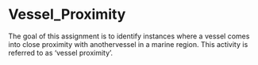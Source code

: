 # Vessel_Proximity
The goal of this assignment is to identify instances where a vessel comes into close proximity with anothervessel in a marine region. This activity is referred to as ‘vessel proximity’.
